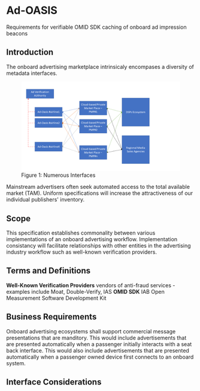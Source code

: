# Ad-OASIS
Requirements for verifiable OMID SDK caching of onboard ad impression beacons
## Introduction
The onboard advertising marketplace intrinsicaly encompases a diversity of metadata interfaces.
<figure>
	<img src="Figures/General Architecture.png" />
	<figcaption>Figure 1: Numerous Interfaces</figcaption>
</figure>

Mainstream advertisers often seek automated access to the total available market (TAM). Uniform specifications will increase the attractiveness of our individual publishers' inventory.
## Scope
This specification establishes commonality between various implementations of an onboard advertising workflow. Implementation consistancy will facilitate relationships with other entities in the advertising industry workflow such as well-known verification providers.
## Terms and Definitions  
**Well-Known Verification Providers**
vendors of anti-fraud services - examples include Moat, Double-Verify, IAS
**OMID SDK**
IAB Open Measurement Software Development Kit 
## Business Requirements
Onboard advertising ecosystems shall support commercial message presentations that are manditory. This would include advertisements that are presented automatically when a passenger initially interacts with a seat back interface. This would also include advertisements that are presented automatically when a passenger owned device first connects to an onboard system.
## Interface Considerations
